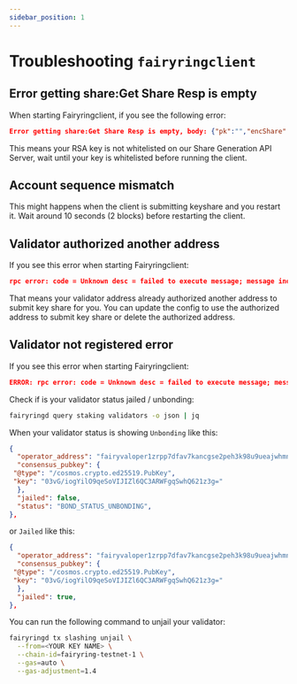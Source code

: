 ```yaml
---
sidebar_position: 1
---
```


# Troubleshooting `fairyringclient`

## Error getting share:Get Share Resp is empty

When starting Fairyringclient, if you see the following error:

```json
Error getting share:Get Share Resp is empty, body: {"pk":"","encShare":"","index":""}
```

This means your RSA key is not whitelisted on our Share Generation API Server, wait until your key is whitelisted before running the client.

## Account sequence mismatch

This might happens when the client is submitting keyshare and you restart it. Wait around 10 seconds (2 blocks) before restarting the client.

## Validator authorized another address

If you see this error when starting Fairyringclient:

```json
rpc error: code = Unknown desc = failed to execute message; message index: 0: validator authorized another address to submit key share is not allow to submit key share
```

That means your validator address already authorized another address to submit key share for you. You can update the config to use the authorized address to submit key share or delete the authorized address.

## Validator not registered error

If you see this error when starting Fairyringclient:

```json
ERROR: rpc error: code = Unknown desc = failed to execute message; message index: 0: 'your address': validator not registered
```

Check if is your validator status jailed / unbonding:

```bash
fairyringd query staking validators -o json | jq
```

When your validator status is showing `Unbonding` like this:

```json
{
  "operator_address": "fairyvaloper1zrpp7dfav7kancgse2peh3k98u9ueajwhmnm3y",
  "consensus_pubkey": {
 "@type": "/cosmos.crypto.ed25519.PubKey",
 "key": "03vG/iogYilO9qeSoVIJIZl6QC3ARWFgqSwhQ621z3g="
  },
  "jailed": false,
  "status": "BOND_STATUS_UNBONDING",
},
```

or `Jailed` like this:

```json
{
  "operator_address": "fairyvaloper1zrpp7dfav7kancgse2peh3k98u9ueajwhmnm3y",
  "consensus_pubkey": {
 "@type": "/cosmos.crypto.ed25519.PubKey",
 "key": "03vG/iogYilO9qeSoVIJIZl6QC3ARWFgqSwhQ621z3g="
  },
  "jailed": true,
},
```

You can run the following command to unjail your validator:

```bash
fairyringd tx slashing unjail \
  --from=<YOUR KEY NAME> \
  --chain-id=fairyring-testnet-1 \
  --gas=auto \
  --gas-adjustment=1.4
```
